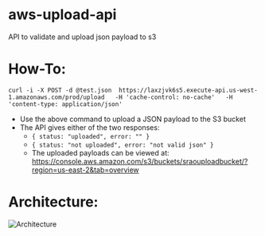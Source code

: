 # aws-upload-api
API to validate and upload json payload to s3

# How-To: 
`curl -i -X POST -d @test.json  https://laxzjvk6s5.execute-api.us-west-1.amazonaws.com/prod/upload   -H 'cache-control: no-cache'   -H 'content-type: application/json'
`
* Use the above command to upload a JSON payload to the S3 bucket
* The API gives either of the two responses:
    * `{ status: "uploaded", error: "" }`
    * `{ status: "not uploaded", error: "not valid json" }`
    * The uploaded payloads can be viewed at: https://console.aws.amazon.com/s3/buckets/sraouploadbucket/?region=us-east-2&tab=overview
    
# Architecture: 

![Architecture](https://github.com/shrivardhan92/wiki-repo/blob/master/images/uploadAPI.jpeg "Architecture and Flow")
